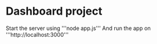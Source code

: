# Dashboard project

Start the server using '''node app.js'''
And run the app on '''http://localhost:3000'''
